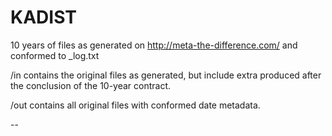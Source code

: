 # KADIST

10 years of files as generated on http://meta-the-difference.com/ and conformed to _log.txt

/in contains the original files as generated, but include extra produced after the conclusion of the 10-year contract.

/out contains all original files with conformed date metadata.

--
